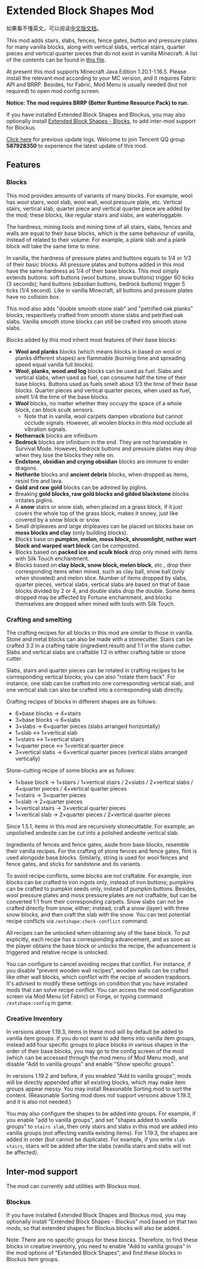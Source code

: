 # Extended Block Shapes Mod

如果看不懂英文，可以阅读[中文版文档](README.md)。

This mod adds stairs, slabs, fences, fence gates, button and pressure plates for many vanilla blocks, along with vertical slabs, vertical stairs, quarter pieces and vertical quarter pieces that do not exist in vanilla Minecraft. A list of the contents can be found in [this file](BlockList.md).

At present this mod supports Minecraft Java Edition 1.20.1-1.16.5. Please install the relevant mod according to your MC version, and it requires Fabric API and BRRP. Besides, for Fabric, Mod Menu is usually needed (but not required) to open mod config screen.

**Notice: The mod requires BRRP (Better Runtime Resource Pack) to run.**

If you have installed Extended Block Shapes and Blockus, you may also optionally install [Extended Block Shapes - Blocks](#Blocks), to add inter-mod support for Blockus.

[Click here](UpdateLog-en.md) for previous update logs. Welcome to join Tencent QQ group **587928350** to experience the latest update of this mod.

## Features

### Blocks

This mod provides amounts of variants of many blocks. For example, wool has wool stairs, wool slab, wool wall, wool pressure plate, etc. Vertical stairs, vertical slab, quarter piece and vertical quarter piece are added by the mod; these blocks, like regular stairs and slabs, are waterloggable.

The hardness, mining tools and mining time of all stairs, slabs, fences and walls are equal to their base blocks, which is the same behaviour of vanilla, instead of related to their volume. For example, a plank slab and a plank block will take the same time to mine.

In vanilla, the hardness of pressure plates and buttons equals to 1/4 or 1/3 of their basic blocks. All pressure plates and buttons added in this mod have the same hardness as 1/4 of their base blocks. This mod simply extends buttons: soft buttons (wool buttons, snow buttons) trigger 60 ticks (3 seconds); hard buttons (obsidian buttons, bedrock buttons) trigger 5 ticks (1/4 second). Like in vanilla Minecraft, all buttons and pressure plates have no collision box.

This mod also adds "double smooth stone slab" and "petrified oak planks" blocks, respectively crafted from smooth stone slabs and petrified oak slabs. Vanilla smooth stone blocks can still be crafted into smooth stone slabs.

Blocks added by this mod inherit most features of their base blocks:

- **Wool and planks** blocks (which means blocks in based on wool or planks different shapes) are flammable (burning time and spreading speed equal vanilla full blocks).
- **Wool, planks, wood and log** blocks can be used as fuel. Slabs and vertical slabs, when used as fuel, can consume half the time of their base blocks. Buttons used as fuels smelt about 1/3 the time of their base blocks. Quarter pieces and vertical quarter pieces, when used as fuel, smelt 1/4 the time of the base blocks.
- **Wool** blocks, no matter whether they occupy the space of a whole block, can block sculk sensors.
    - Note that in vanilla, wool carpets dampen vibrations but cannot occlude signals. However, all woolen blocks in this mod occlude all vibration signals.
- **Netherrack** blocks are infiniburn.
- **Bedrock** blocks are infiniburn in the end. They are not harvestable in Survival Mode. However, bedrock buttons and pressure plates may drop when they lose the blocks they relie on.
- **Endstone, obsidian and crying obsidian** blocks are immune to ender dragons.
- **Netherite** blocks and **ancient debris** blocks, when dropped as items, resist fire and lava.
- **Gold and raw gold** blocks can be admired by piglins.
- Breaking **gold blocks, raw gold blocks and gilded blackstone** blocks irritates piglins.
- A **snow** stairs or snow slab, when placed on a grass block, if it just covers the whole top of the grass block, makes it snowy, just like covered by a snow block or snow.
- Small dripleaves and large dripleaves can be placed on blocks base on **moss blocks and clay** (only building blocks).
- Blocks base on **pumpkin, melon, moss block, shroomlight, nether wart block and warped wart block** can be composted.
- Blocks based on **packed ice and sculk block** drop only mined with items with Silk Touch enchantment.
- Blocks based on **clay block, snow block, melon block**, etc., drop their corresponding items when mined, such as clay ball, snow ball (only when shoveled) and melon slice. Number of items dropped by slabs, quarter pieces, vertical slabs, vertical slabs are based on that of base blocks divided by 2 or 4, and double slabs drop the double. Some items dropped may be affected by Fortune enchantment, and blocks themselves are dropped when mined with tools with Silk Touch.

### Crafting and smelting

The crafting recipes for all blocks in this mod are similar to those in vanilla. Stone and metal blocks can also be made with a stonecutter. Stairs can be crafted 3:2 in a crafting table (ingredient:result) and 1:1 in the stone cutter. Slabs and vertical slabs are craftable 1:2 in either crafting table or stone cutter.

Slabs, stairs and quarter pieces can be rotated in crafting recipes to be corresponding vertical blocks; you can also "rotate them back". For instance, one slab can be crafted into one corresponding vertical slab, and one vertical slab can also be crafted into a corresponding slab directly.

Crafting recipes of blocks in different shapes are as follows:

- 6×base blocks → 4×stairs
- 3×base blocks → 6×slabs
- 3×slabs → 6×quarter pieces (slabs arranged horizontally)
- 1×slab ↔ 1×vertical slab
- 1×stairs ↔ 1×vertical stairs
- 1×quarter piece ↔ 1×vertical quarter piece
- 3×vertical slabs → 6×vertical quarter pieces (vertical slabs arranged vertically)

Stone-cutting recipe of some blocks are as follows:

- 1×base block → 1×stairs / 1×vertical stairs / 2×slabs / 2×vertical slabs / 4×quarter pieces / 4×vertical quarter pieces
- 1×stairs → 3×quarter pieces
- 1×slab → 2×quarter pieces
- 1×vertical stairs → 3×vertical quarter pieces
- 1×vertical slab → 2×quarter pieces / 2×vertical quarter pieces

Since 1.5.1, items in this mod are recursively stonecuttable. For example, an unpolished andesite can be cut into a polished andesite vertical slab.

Ingredients of fences and fence gates, aside from base blocks, resemble their vanilla recipes. For the crafting of stone fences and fence gates, flint is used alongside base blocks. Similarly, string is used for wool fences and fence gates, and sticks for sandstone and its variants.

To avoid recipe conflicts, some blocks are not craftable. For example, iron blocks can be crafted to iron ingots only, instead of iron buttons; pumpkins can be crafted to pumpkin seeds only, instead of pumpkin buttons. Besides, wool pressure plates and moss pressure plates are not craftable, but can be converted 1:1 from their corresponding carpets. Snow slabs can not be crafted directly from snow, either; instead, craft a snow (layer) with three snow blocks, and then craft the slab with the snow. You can test potential recipe conflicts via `/extshape:check-conflict` command.

All recipes can be unlocked when obtaining any of the base block. To put explicitly, each recipe has a corresponding advancement, and as soon as the player obtains the base block or unlocks the recipe, the advancement is triggered and relative recipe is unlocked.

You can configure to cancel avoiding recipes that conflict. For instance, if you disable "prevent wooden wall recipes", wooden walls can be crafted like other wall blocks, which conflict with the recipe of wooden trapdoors. It's advised to modify these settings on condition that you have installed mods that can solve recipe conflict. You can access the mod configuration screen via Mod Menu (of Fabric) or Forge, or typing command `/extshape:config` in game.

### Creative Inventory

In versions above 1.19.3, items in these mod will by default be added to vanilla item groups. If you do not want to add items into vanilla item groups, instead add four specific groups to place blocks in various shapes in the order of their base blocks, you may go to the config screen of the mod (which can be accessed through the mod menu of Mod Menu mod), and disable "Add to vanilla groups" and enable "Show specific groups".

In versions 1.19.2 and before, if you enabled "Add to vanilla groups", mods will be directly appended after all existing blocks, which may make item groups appear messy. You may install Reasonable Sorting mod to sort the content. (Reasonable Sorting mod does not support versions above 1.19.3, and it is also not needed.)

You may also configure the shapes to be added into groups. For example, if you enable "add to vanilla groups", and set "shapes added to vanilla groups" to `stairs slab`, then only stairs and slabs in this mod are added into vanilla groups (not affecting vanilla existing items). For 1.19.3, the shapes are added in order (but cannot be duplicate). For example, if you write `slab stairs`, stairs will be added after the slabs (vanilla stairs and slabs will not be affected).

## Inter-mod support

The mod can currently add utilities with Blockus mod.

### Blockus

If you have installed Extended Block Shapes and Blockus mod, you may optionally install "Extended Block Shapes - Blockus" mod based on that two mods, so that extended shapes for Blockus blocks will also be added.

Note: There are no specific groups for these blocks. Therefore, to find these blocks in creative inventory, you need to enable "Add to vanilla groups" in the mod options of "Extended Block Shapes", and find these blocks in Blockus item groups.